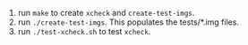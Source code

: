 1. run `make` to create `xcheck` and `create-test-imgs`.
2. run `./create-test-imgs`. This populates the tests/\*.img files.
3. run `./test-xcheck.sh` to test `xcheck`.
